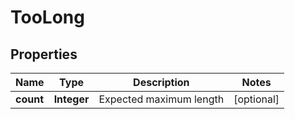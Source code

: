
# TooLong

## Properties
Name | Type | Description | Notes
------------ | ------------- | ------------- | -------------
**count** | **Integer** | Expected maximum length |  [optional]



